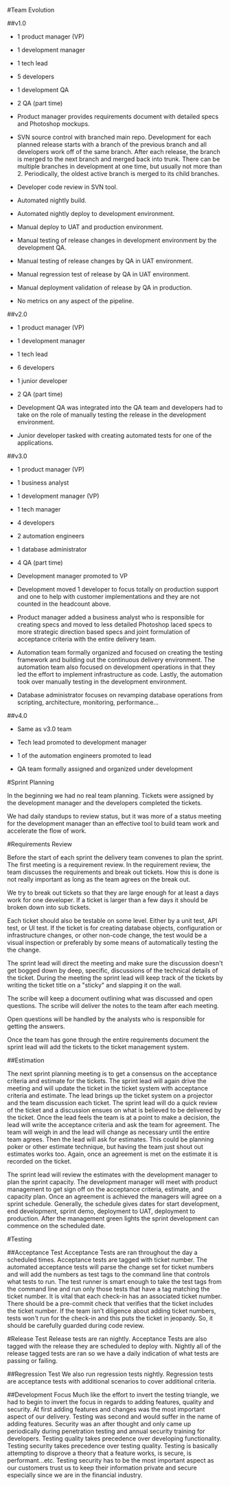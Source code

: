 #Team Evolution

##v1.0

* 1 product manager (VP)
* 1 development manager
* 1 tech lead
* 5 developers
* 1 development QA
* 2 QA (part time)


* Product manager provides requirements document with detailed specs and Photoshop mockups.
* SVN source control with branched main repo. Development for each planned release starts with a branch of the previous branch and all developers work off of the same branch. After each release, the branch is merged to the next branch and merged back into trunk. There can be multiple branches in development at one time, but usually not more than 2. Periodically, the oldest active branch is merged to its child branches.
* Developer code review in SVN tool.
* Automated nightly build.
* Automated nightly deploy to development environment.
* Manual deploy to UAT and production environment.
* Manual testing of release changes in development environment by the development QA.
* Manual testing of release changes by QA in UAT environment.
* Manual regression test of release by QA in UAT environment.
* Manual deployment validation of release by QA in production.
* No metrics on any aspect of the pipeline.

##v2.0

* 1 product manager (VP)
* 1 development manager
* 1 tech lead
* 6 developers
* 1 junior developer
* 2 QA (part time)

* Development QA was integrated into the QA team and developers had to take on the role of manually testing the release in the development environment.
* Junior developer tasked with creating automated tests for one of the applications.

##v3.0

* 1 product manager (VP)
* 1 business analyst
* 1 development manager (VP)
* 1 tech manager
* 4 developers
* 2 automation engineers
* 1 database administrator
* 4 QA (part time)

* Development manager promoted to VP
* Development moved 1 developer to focus totally on production support and one to help with customer implementations and they are not counted in the headcount above.
* Product manager added a business analyst who is responsible for creating specs and moved to less detailed Photoshop laced specs to more strategic direction based specs and joint formulation of acceptance criteria with the entire delivery team.
* Automation team formally organized and focused on creating the testing framework and building out the continuous delivery environment. The automation team also focused on development operations in that they led the effort to implement infrastructure as code. Lastly, the automation took over manually testing in the development environment.
* Database administrator focuses on revamping database operations from scripting, architecture, monitoring, performance...
 
##v4.0

* Same as v3.0 team


* Tech lead promoted to development manager
* 1 of the automation engineers promoted to lead
* QA team formally assigned and organized under development

#Sprint Planning

In the beginning we had no real team planning. Tickets were assigned by the development manager and the developers completed the tickets.

We had daily standups to review status, but it was more of a status meeting for the development manager than an effective tool to build team work and accelerate the flow of work.

#Requirements Review

Before the start of each sprint the delivery team convenes to plan the sprint. The first meeting is a requirement review. In the requirement review, the team discusses the requirements and break out tickets. How this is done is not really important as long as the team agrees on the break out. 

We try to break out tickets so that they are large enough for at least a days work for one developer. If a ticket is larger than a few days it should be broken down into sub tickets. 

Each ticket should also be testable on some level. Either by a unit test, API test, or UI test. If the ticket is for creating database objects, configuration or infrastructure changes, or other non-code change, the test would be a visual inspection or preferably by some means of automatically testing the the change.

The sprint lead will direct the meeting and make sure the discussion doesn't get bogged down by deep, specific, discussions of the technical details of the ticket. During the meeting the sprint lead will keep track of the tickets by writing the ticket title on a "sticky" and slapping it on the wall. 

The scribe will keep a document outlining what was discussed and open questions. The scribe will deliver the notes to the team after each meeting. 

Open questions will be handled by the analysts who is responsible for getting the answers.

Once the team has gone through the entire requirements document the sprint lead will add the tickets to the ticket management system.

##Estimation

The next sprint planning meeting is to get a consensus on the acceptance criteria and estimate for the tickets. The sprint lead will again drive the meeting and will update the ticket in the ticket system with acceptance criteria and estimate. The lead brings up the ticket system on a projector and the team discussion each ticket. The sprint lead will do a quick review of the ticket and a discussion ensues on what is believed to be delivered by the ticket. Once the lead feels the team is at a point to make a decision, the lead will write the acceptance criteria and ask the team for agreement. The team will weigh in and the lead will change as necessary until the entire team agrees. Then the lead will ask for estimates. This could be planning poker or other estimate technique, but having the team just shout out estimates works too. Again, once an agreement is met on the estimate it is recorded on the ticket. 

The sprint lead will review the estimates with the development manager to plan the sprint capacity. The development manager will meet with product management to get sign off on the acceptance criteria, estimate, and capacity plan. Once an agreement is achieved the managers will agree on a sprint schedule. Generally, the schedule gives dates for start development, end development, sprint demo, deployment to UAT, deployment to production. After the management green lights the sprint development can commence on the scheduled date. 

#Testing

##Acceptance Test
Acceptance Tests are ran throughout the day a scheduled times. Acceptance tests are tagged with ticket number. The automated acceptance tests will parse the change set for ticket numbers and will add the numbers as test tags to the command line that controls what tests to run. The test runner is smart enough to take the test tags from the command line and run only those tests that have a tag matching the ticket number. It is vital that each check-in has an associated ticket number. There should be a pre-commit check that verifies that the ticket includes the ticket number. If the team isn't diligence about adding ticket numbers, tests won't run for the check-in and this puts the ticket in jeopardy. So, it should be carefully guarded during code review.

#Release Test
Release tests are ran nightly. Acceptance Tests are also tagged with the release they are scheduled to deploy with. Nightly all of the release tagged tests are ran so we have a daily indication of what tests are passing or failing.

##Regression Test
We also run regression tests nightly. Regression tests are acceptance tests with additional scenarios to cover additional criteria.

##Development Focus
Much like the effort to invert the testing triangle, we had to begin to invert the focus in regards to adding features, quality and security. At first adding features and changes was the most important aspect of our delivery. Testing was second and would suffer in the name of adding features. Security was an after thought and only came up periodically during penetration testing and annual security training for developers. Testing quality takes precedence over developing functionality. Testing security takes precedence over testing quality. Testing is basically attempting to disprove a theory that a feature works, is secure, is performant...etc. Testing security has to be the most important aspect as our customers trust us to keep their information private and secure especially since we are in the financial industry.